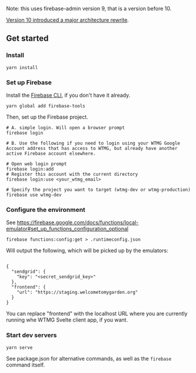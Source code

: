 Note: this uses firebase-admin version 9, that is a version before 10.

[Version 10 introduced a major architecture rewrite](https://firebase.google.com/docs/admin/migrate-node-v10).

## Get started

### Install

```
yarn install
```

### Set up Firebase

Install the [Firebase CLI](https://firebaseopensource.com/projects/firebase/firebase-tools/), if you don't have it already.

```
yarn global add firebase-tools
```

Then, set up the Firebase project.

```
# A. simple login. Will open a browser prompt
firebase login

# B. Use the following if you need to login using your WTMG Google Account address that has access to WTMG, but already have another active Firebase account elsewhere.

# Open web login prompt
firebase login:add
# Register this account with the current directory
firebase login:use <your_wtmg_email>

# Specify the project you want to target (wtmg-dev or wtmg-production)
firebase use wtmg-dev
```

### Configure the environment

See https://firebase.google.com/docs/functions/local-emulator#set_up_functions_configuration_optional

```
firebase functions:config:get > .runtimeconfig.json
```

Will output the following, which will be picked up by the emulators:

```

{
  "sendgrid": {
    "key": "<secret_sendgrid_key>"
  },
  "frontend": {
    "url": "https://staging.welcometomygarden.org"
  }
}
```

You can replace "frontend" with the localhost URL where you are currently running whe WTMG Svelte client app, if you want.

### Start dev servers

```
yarn serve
```

See package.json for alternative commands, as well as the `firebase` command itself.
